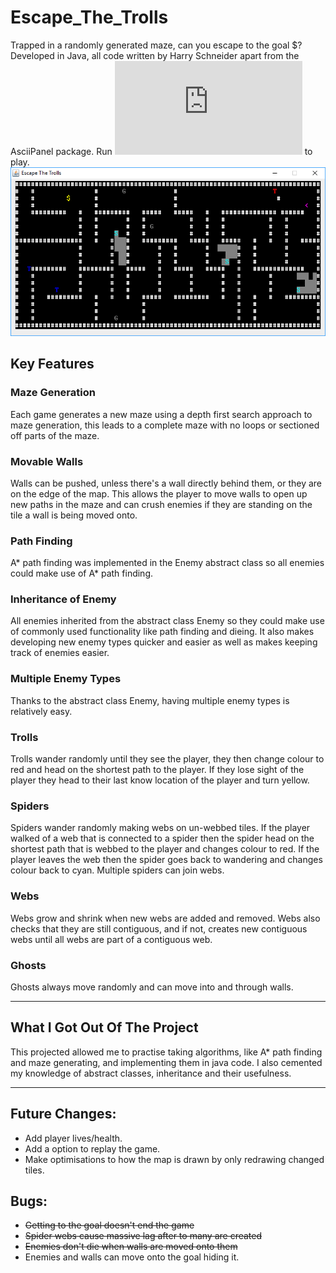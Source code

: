 # Escape_The_Trolls
Trapped in a randomly generated maze, can you escape to the goal $? Developed in Java, all code written by Harry Schneider apart from the AsciiPanel package. Run ![EscapeTheTrolls.jar](https://github.com/Haza290/Escape_The_Trolls/blob/master/EscapeTheTrolls.jar) to play.
![Screen shot of the game](https://github.com/Haza290/Escape_The_Trolls/blob/master/Escape%20The%20Trolls%20Screenshot.PNG)
## Key Features

### Maze Generation
Each game generates a new maze using a depth first search approach to maze generation, this leads to a complete maze with no loops or sectioned off parts of the maze.

### Movable Walls
Walls can be pushed, unless there's a wall directly behind them, or they are on the edge of the map. This allows the player to move walls to open up new paths in the maze and can crush enemies if they are standing on the tile a wall is being moved onto.

### Path Finding
A* path finding was implemented in the Enemy abstract class so all enemies could make use of A* path finding.

### Inheritance of Enemy
All enemies inherited from the abstract class Enemy so they could make use of commonly used functionality like path finding and dieing. It also makes developing new enemy types quicker and easier as well as makes keeping track of enemies easier.

### Multiple Enemy Types
Thanks to the abstract class Enemy, having multiple enemy types is relatively easy.

### Trolls
Trolls wander randomly until they see the player, they then change colour to red and head on the shortest path to the player. If they lose sight of the player they head to their last know location of the player and turn yellow.

### Spiders
Spiders wander randomly making webs on un-webbed tiles. If the player walked of a web that is connected to a spider then the spider head on the shortest path that is webbed to the player and changes colour to red. If the player leaves the web then the spider goes back to wandering and changes colour back to cyan. Multiple spiders can join webs.

### Webs
Webs grow and shrink when new webs are added and removed. Webs also checks that they are still contiguous, and if not, creates new contiguous webs until all webs are part of a contiguous web.

### Ghosts
Ghosts always move randomly and can move into and through walls.

---
## What I Got Out Of The Project
This projected allowed me to practise taking algorithms, like A* path finding and maze generating, and implementing them in java code. I also cemented my knowledge of abstract classes, inheritance and their usefulness.

---
## Future Changes:
* Add player lives/health.
* Add a option to replay the game.
* Make optimisations to how the map is drawn by only redrawing changed tiles.

## Bugs: 
* ~~Getting to the goal doesn't end the game~~
* ~~Spider webs cause massive lag after to many are created~~
* ~~Enemies don't die when walls are moved onto them~~
* Enemies and walls can move onto the goal hiding it.
